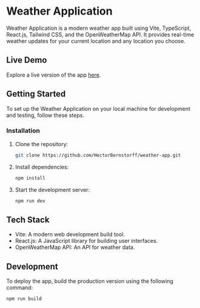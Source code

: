 # Weather Application

Weather Application is a modern weather app built using Vite, TypeScript, React.js, Tailwind CSS, and the OpenWeatherMap API. It provides real-time weather updates for your current location and any location you choose.

## Live Demo

Explore a live version of the app [here](https://hectorbernstorff.github.io/weather-app/).

## Getting Started

To set up the Weather Application on your local machine for development and testing, follow these steps.

### Installation

1. Clone the repository:

    ```bash
    git clone https://github.com/HectorBernstorff/weather-app.git
    ```

2. Install dependencies:

    ```bash
    npm install
    ```

3. Start the development server:

    ```bash
    npm run dev
    ```

## Tech Stack

- Vite: A modern web development build tool.
- React.js: A JavaScript library for building user interfaces.
- OpenWeatherMap API: An API for weather data.

## Development

To deploy the app, build the production version using the following command:

```bash
npm run build
